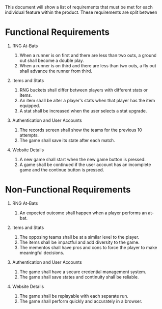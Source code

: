 This document will show a list of requirements that must be met for each individual feature within the product. These requirements are split between 

# Functional Requirements

1. RNG At-Bats
    1. When a runner is on first and there are less than two outs, a ground out shall become a double play.
    2. When a runner is on third and there are less than two outs, a fly out shall advance the runner from third.

2. Items and Stats
    1. RNG buckets shall differ between players with different stats or items.
    2. An item shall be alter a player's stats when that player has the item equipped.
    3. A stat shall be increased when the user selects a stat upgrade.

3. Authentication and User Accounts
    1. The records screen shall show the teams for the previous 10 attempts.
    2. The game shall save its state after each match.

4. Website Details
    1. A new game shall start when the new game button is pressed.
    2. A game shall be continued if the user account has an incomplete game and the continue button is pressed.

# Non-Functional Requirements

1. RNG At-Bats
    1. An expected outcome shall happen when a player performs an at-bat.

2. Items and Stats
    1. The opposing teams shall be at a similar level to the player.
    2. The items shall be impactful and add diversity to the game.
    3. The mementos shall have pros and cons to force the player to make meaningful decisions.

3. Authentication and User Accounts
    1. The game shall have a secure credential management system.
    2. The game shall save states and continuity shall be reliable.

4. Website Details
    1. The game shall be replayable with each separate run.
    2. The game shall perform quickly and accurately in a browser.

